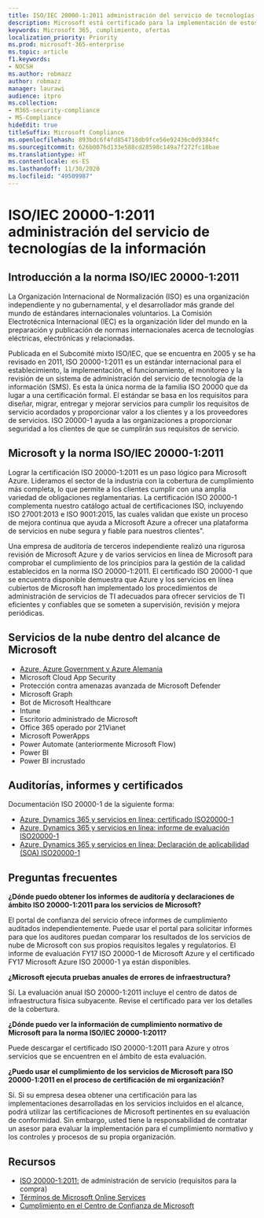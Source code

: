 ```yaml
---
title: ISO/IEC 20000-1:2011 administración del servicio de tecnologías de la información
description: Microsoft está certificado para la implementación de estos estándares de administración de servicios.
keywords: Microsoft 365, cumplimiento, ofertas
localization_priority: Priority
ms.prod: microsoft-365-enterprise
ms.topic: article
f1.keywords:
- NOCSH
ms.author: robmazz
author: robmazz
manager: laurawi
audience: itpro
ms.collection:
- M365-security-compliance
- MS-Compliance
hideEdit: true
titleSuffix: Microsoft Compliance
ms.openlocfilehash: 893bdc6f4fd854718db9fce56e92436c0d9384fc
ms.sourcegitcommit: 626b0076d133e588cd28598c149a7f272fc18bae
ms.translationtype: HT
ms.contentlocale: es-ES
ms.lasthandoff: 11/30/2020
ms.locfileid: "49509987"
---
```

# <a name="isoiec-20000-12011-information-technology-service-management"></a>ISO/IEC 20000-1:2011 administración del servicio de tecnologías de la información

## <a name="isoiec-20000-12011-overview"></a>Introducción a la norma ISO/IEC 20000-1:2011

La Organización Internacional de Normalización (ISO) es una organización independiente y no gubernamental, y el desarrollador más grande del mundo de estándares internacionales voluntarios. La Comisión Electrotécnica Internacional (IEC) es la organización líder del mundo en la preparación y publicación de normas internacionales acerca de tecnologías eléctricas, electrónicas y relacionadas.  
  
Publicada en el Subcomité mixto ISO/IEC, que se encuentra en 2005 y se ha revisado en 2011, ISO 20000-1:2011 es un estándar internacional para el establecimiento, la implementación, el funcionamiento, el monitoreo y la revisión de un sistema de administración del servicio de tecnología de la información (SMS). Es esta la única norma de la familia ISO 20000 que da lugar a una certificación formal. El estándar se basa en los requisitos para diseñar, migrar, entregar y mejorar servicios para cumplir los requisitos de servicio acordados y proporcionar valor a los clientes y a los proveedores de servicios. ISO 20000-1 ayuda a las organizaciones a proporcionar seguridad a los clientes de que se cumplirán sus requisitos de servicio.

## <a name="microsoft-and-isoiec-20000-12011"></a>Microsoft y la norma ISO/IEC 20000-1:2011

Lograr la certificación ISO 20000-1:2011 es un paso lógico para Microsoft Azure. Lideramos el sector de la industria con la cobertura de cumplimiento más completa, lo que permite a los clientes cumplir con una amplia variedad de obligaciones reglamentarias. La certificación ISO 20000-1 complementa nuestro catálogo actual de certificaciones ISO, incluyendo ISO 27001:2013 e ISO 9001:2015, las cuales validan que existe un proceso de mejora continua que ayuda a Microsoft Azure a ofrecer una plataforma de servicios en nube segura y fiable para nuestros clientes".  
  
Una empresa de auditoría de terceros independiente realizó una rigurosa revisión de Microsoft Azure y de varios servicios en línea de Microsoft para comprobar el cumplimiento de los principios para la gestión de la calidad establecidos en la norma ISO 20000-1:2011. El certificado ISO 20000-1 que se encuentra disponible demuestra que Azure y los servicios en línea cubiertos de Microsoft han implementado los procedimientos de administración de servicios de TI adecuados para ofrecer servicios de TI eficientes y confiables que se someten a supervisión, revisión y mejora periódicas.

## <a name="microsoft-in-scope-cloud-services"></a>Servicios de la nube dentro del alcance de Microsoft

- [Azure, Azure Government y Azure Alemania](https://aka.ms/AzureCompliance)
- Microsoft Cloud App Security
- Protección contra amenazas avanzada de Microsoft Defender
- Microsoft Graph
- Bot de Microsoft Healthcare
- Intune
- Escritorio administrado de Microsoft
- Office 365 operado por 21Vianet
- Microsoft PowerApps
- Power Automate (anteriormente Microsoft Flow)
- Power BI
- Power BI incrustado

## <a name="audits-reports-and-certificates"></a>Auditorías, informes y certificados

Documentación ISO 20000-1 de la siguiente forma:

- [Azure, Dynamics 365 y servicios en línea: certificado ISO20000-1](https://aka.ms/azureiso200001cert)
- [Azure, Dynamics 365 y servicios en línea: informe de evaluación ISO20000-1](https://aka.ms/azureiso200001report)
- [Azure, Dynamics 365 y servicios en línea: Declaración de aplicabilidad (SOA) ISO20000-1](https://aka.ms/azureiso200001soa)

## <a name="frequently-asked-questions"></a>Preguntas frecuentes

**¿Dónde puedo obtener los informes de auditoría y declaraciones de ámbito ISO 20000-1:2011 para los servicios de Microsoft?**

El portal de confianza del servicio ofrece informes de cumplimiento auditados independientemente. Puede usar el portal para solicitar informes para que los auditores puedan comparar los resultados de los servicios de nube de Microsoft con sus propios requisitos legales y regulatorios. El informe de evaluación FY17 ISO 20000-1 de Microsoft Azure y el certificado FY17 Microsoft Azure ISO 20000-1 ya están disponibles.

**¿Microsoft ejecuta pruebas anuales de errores de infraestructura?**

Sí. La evaluación anual ISO 20000-1:2011 incluye el centro de datos de infraestructura física subyacente. Revise el certificado para ver los detalles de la cobertura.

**¿Dónde puedo ver la información de cumplimiento normativo de Microsoft para la norma ISO/IEC 20000-1:2011?**

Puede descargar el certificado ISO 20000-1:2011 para Azure y otros servicios que se encuentren en el ámbito de esta evaluación.

**¿Puedo usar el cumplimiento de los servicios de Microsoft para ISO 20000-1:2011 en el proceso de certificación de mi organización?**

Sí. Si su empresa desea obtener una certificación para las implementaciones desarrolladas en los servicios incluidos en el alcance, podrá utilizar las certificaciones de Microsoft pertinentes en su evaluación de conformidad. Sin embargo, usted tiene la responsabilidad de contratar un asesor para evaluar la implementación para el cumplimiento normativo y los controles y procesos de su propia organización.

## <a name="resources"></a>Recursos

- [ISO 20000-1:2011:](https://www.iso.org/standard/51986.html) de administración de servicio (requisitos para la compra)
- [Términos de Microsoft Online Services](https://aka.ms/Online-Services-Terms)
- [Cumplimiento en el Centro de Confianza de Microsoft](https://www.microsoft.com/trust-center/compliance/compliance-overview)
